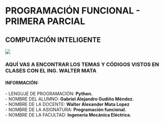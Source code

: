 # PROGRAMACIÓN FUNCIONAL - PRIMERA PARCIAL
## COMPUTACIÓN INTELIGENTE
![](https://portal.ucol.mx/content/micrositios/188/image/Escudo2021/Dos_lineas_Izq/UdeC_2L%20izq_Negro.png)
<h3>AQUÍ VAS A ENCONTRAR LOS TEMAS Y CÓDIGOS VISTOS EN CLASES CON EL ING. WALTER MATA</h1>
<h4>INFORMACIÓN:</h4>
  - LENGUJE DE PROGRAMACIÓN: <b>Python.</b><br>
  - NOMBRE DEL ALUMNO: <b>Gabriel Alejandro Gudiño Méndez.</b><br>
  - NOMBRE DE LA DOCENTE: <b>Walter Alexander Mata Lopez</b><br>
  - NOMBRE DE LA ASIGNATURA: <b>Programación funcional.</b><br>
  - NOMBRE DE LA FACULTAD: <b>Ingenería Mecánica Eléctrica.</b>
